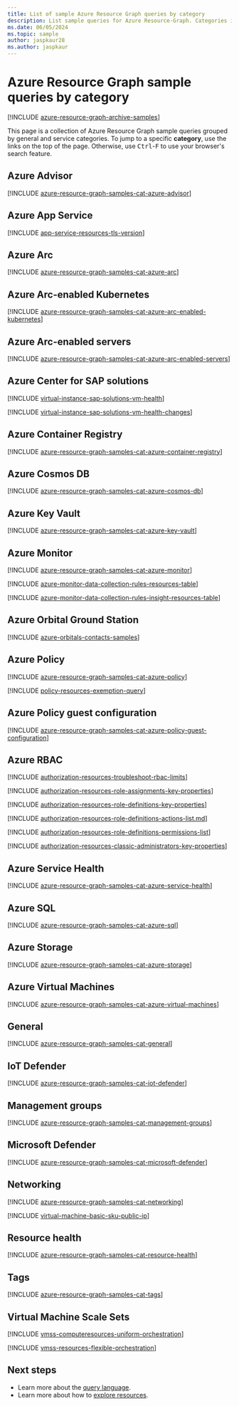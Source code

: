 ```yaml
---
title: List of sample Azure Resource Graph queries by category
description: List sample queries for Azure Resource-Graph. Categories include Tags, Azure Advisor, Key Vault, Kubernetes, Guest Configuration, and more.
ms.date: 06/05/2024
ms.topic: sample
author: jaspkaur28
ms.author: jaspkaur
---
```


# Azure Resource Graph sample queries by category

[!INCLUDE [azure-resource-graph-archive-samples](../../includes/resource-graph/samples/archive-samples.md)]

This page is a collection of Azure Resource Graph sample queries grouped by general and service
categories. To jump to a specific **category**, use the links on the top of the page.
Otherwise, use <kbd>Ctrl</kbd>-<kbd>F</kbd> to use your browser's search feature.

## Azure Advisor

[!INCLUDE [azure-resource-graph-samples-cat-azure-advisor](../../includes/resource-graph/samples/bycat/azure-advisor.md)]

## Azure App Service

[!INCLUDE [app-service-resources-tls-version](../../includes/resource-graph/samples/query/app-service-resources-tls-version.md)]

## Azure Arc

[!INCLUDE [azure-resource-graph-samples-cat-azure-arc](../../includes/resource-graph/samples/bycat/azure-arc.md)]

## Azure Arc-enabled Kubernetes

[!INCLUDE [azure-resource-graph-samples-cat-azure-arc-enabled-kubernetes](../../includes/resource-graph/samples/bycat/azure-arc-enabled-kubernetes.md)]

## Azure Arc-enabled servers

[!INCLUDE [azure-resource-graph-samples-cat-azure-arc-enabled-servers](../../includes/resource-graph/samples/bycat/azure-arc-enabled-servers.md)]

## Azure Center for SAP solutions

[!INCLUDE [virtual-instance-sap-solutions-vm-health](../../includes/resource-graph/samples/query/virtual-instance-sap-solutions-vm-health.md)]

[!INCLUDE [virtual-instance-sap-solutions-vm-health-changes](../../includes/resource-graph/samples/query/virtual-instance-sap-solutions-vm-health-changes.md)]

## Azure Container Registry

[!INCLUDE [azure-resource-graph-samples-cat-azure-container-registry](../../includes/resource-graph/samples/bycat/azure-container-registry.md)]

## Azure Cosmos DB

[!INCLUDE [azure-resource-graph-samples-cat-azure-cosmos-db](../../includes/resource-graph/samples/bycat/azure-cosmos-db.md)]

## Azure Key Vault

[!INCLUDE [azure-resource-graph-samples-cat-azure-key-vault](../../includes/resource-graph/samples/bycat/azure-key-vault.md)]

## Azure Monitor

[!INCLUDE [azure-resource-graph-samples-cat-azure-monitor](../../includes/resource-graph/samples/bycat/azure-monitor.md)]

[!INCLUDE [azure-monitor-data-collection-rules-resources-table](../../includes/resource-graph/samples/query/resources-monitor-data-collection-rules.md)]

[!INCLUDE [azure-monitor-data-collection-rules-insight-resources-table](../../includes/resource-graph/samples/query/insight-resources-monitor-data-collection-rules.md)]


## Azure Orbital Ground Station

[!INCLUDE [azure-orbitals-contacts-samples](../../includes/resource-graph/samples/query/orbital-resources-contacts.md)]

## Azure Policy

[!INCLUDE [azure-resource-graph-samples-cat-azure-policy](../../includes/resource-graph/samples/bycat/azure-policy.md)]

[!INCLUDE [policy-resources-exemption-query](../../includes/resource-graph/samples/query/policy-resources-exemption-query.md)]

## Azure Policy guest configuration

[!INCLUDE [azure-resource-graph-samples-cat-azure-policy-guest-configuration](../../includes/resource-graph/samples/bycat/azure-policy-guest-configuration.md)]

## Azure RBAC

[!INCLUDE [authorization-resources-troubleshoot-rbac-limits](../../includes/resource-graph/samples/query/authorization-resources-troubleshoot-rbac-limits.md)]

[!INCLUDE [authorization-resources-role-assignments-key-properties](../../includes/resource-graph/samples/query/authorization-resources-role-assignments-key-properties.md)]

[!INCLUDE [authorization-resources-role-definitions-key-properties](../../includes/resource-graph/samples/query/authorization-resources-role-definitions-key-properties.md)]

[!INCLUDE [authorization-resources-role-definitions-actions-list.md](../../includes/resource-graph/samples/query/authorization-resources-role-definitions-actions-list.md)]

[!INCLUDE [authorization-resources-role-definitions-permissions-list](../../includes/resource-graph/samples/query/authorization-resources-role-definitions-permissions-list.md)]

[!INCLUDE [authorization-resources-classic-administrators-key-properties](../../includes/resource-graph/samples/query/authorization-resources-classic-administrators-key-properties.md)]

## Azure Service Health

[!INCLUDE [azure-resource-graph-samples-cat-azure-service-health](../../includes/resource-graph/samples/bycat/azure-service-health.md)]

## Azure SQL

[!INCLUDE [azure-resource-graph-samples-cat-azure-sql](../../includes/resource-graph/samples/bycat/azure-sql.md)]

## Azure Storage

[!INCLUDE [azure-resource-graph-samples-cat-azure-storage](../../includes/resource-graph/samples/bycat/azure-storage.md)]

## Azure Virtual Machines

[!INCLUDE [azure-resource-graph-samples-cat-azure-virtual-machines](../../includes/resource-graph/samples/bycat/azure-virtual-machines.md)]

## General

[!INCLUDE [azure-resource-graph-samples-cat-general](../../includes/resource-graph/samples/bycat/general.md)]

## IoT Defender

[!INCLUDE [azure-resource-graph-samples-cat-iot-defender](../../includes/resource-graph/samples/bycat/iot-defender.md)]

## Management groups

[!INCLUDE [azure-resource-graph-samples-cat-management-groups](../../includes/resource-graph/samples/bycat/management-groups.md)]

## Microsoft Defender

[!INCLUDE [azure-resource-graph-samples-cat-microsoft-defender](../../includes/resource-graph/samples/bycat/microsoft-defender.md)]

## Networking

[!INCLUDE [azure-resource-graph-samples-cat-networking](../../includes/resource-graph/samples/bycat/networking.md)]

[!INCLUDE [virtual-machine-basic-sku-public-ip](../../includes/resource-graph/samples/query/virtual-machine-basic-sku-public-ip.md)]

## Resource health

[!INCLUDE [azure-resource-graph-samples-cat-resource-health](../../includes/resource-graph/samples/bycat/resource-health.md)]

## Tags

[!INCLUDE [azure-resource-graph-samples-cat-tags](../../includes/resource-graph/samples/bycat/tags.md)]

## Virtual Machine Scale Sets

[!INCLUDE [vmss-computeresources-uniform-orchestration](../../includes/resource-graph/samples/query/vmss-computeresources-uniform-orchestration.md)]

[!INCLUDE [vmss-resources-flexible-orchestration](../../includes/resource-graph/samples/query/vmss-resources-flexible-orchestration.md)]

## Next steps

- Learn more about the [query language](../concepts/query-language.md).
- Learn more about how to [explore resources](../concepts/explore-resources.md).
